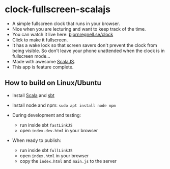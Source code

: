 # clock-fullscreen-scalajs

* A simple fullscreen clock that runs in your browser.
* Nice when you are lecturing and want to keep track of the time.
* You can watch it live here: [bjornregnell.se/clock](https://bjornregnell.se/clock)
* Click to make it fullscreen. 
* It has a wake lock so that screen savers don't prevent the clock from being visible. So don't leave your phone unattended when the clock is in fullscreen mode...
* Made with awesome [ScalaJS](https://www.scala-js.org/).
* This app is feature complete.

## How to build on Linux/Ubuntu

* Install [Scala](https://scala-lang.org/download/) and [sbt](https://www.scala-sbt.org/)
* Install node and npm: `sudo apt install node npm`
* During development and testing:
  * run inside sbt `fastLinkJS`
  * open `index-dev.html` in your browser

* When ready to publish:
  * run inside sbt `fullLinkJS`
  * open `index.html` in your browser
  * copy the `index.html` and `main.js` to the server
